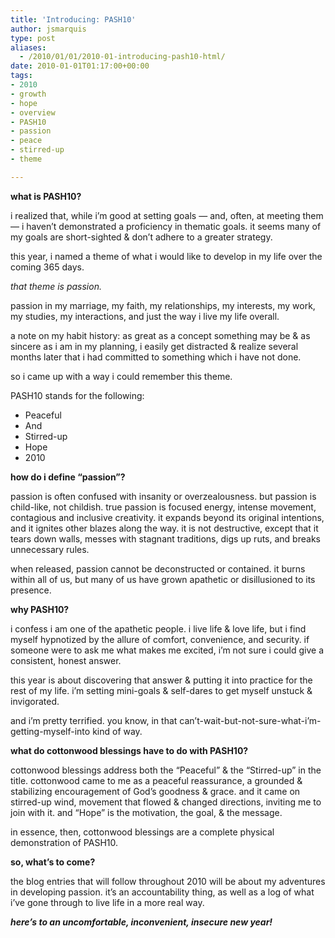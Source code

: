 ```yaml
---
title: 'Introducing: PASH10'
author: jsmarquis
type: post
aliases:
  - /2010/01/01/2010-01-introducing-pash10-html/
date: 2010-01-01T01:17:00+00:00
tags:
- 2010
- growth
- hope
- overview
- PASH10
- passion
- peace
- stirred-up
- theme

---
```

**what is PASH10?**

i realized that, while i&#8217;m good at setting goals &#8212; and, often, at meeting them &#8212; i haven&#8217;t demonstrated a proficiency in thematic goals. it seems many of my goals are short-sighted & don&#8217;t adhere to a greater strategy.

this year, i named a theme of what i would like to develop in my life over the coming 365 days.

*that theme is passion.*

passion in my marriage, my faith, my relationships, my interests, my work, my studies, my interactions, and just the way i live my life overall.

a note on my habit history: as great as a concept something may be & as sincere as i am in my planning, i easily get distracted & realize several months later that i had committed to something which i have not done.

so i came up with a way i could remember this theme.

PASH10 stands for the following:

* Peaceful
* And
* Stirred-up
* Hope
* 2010

**how do i define &#8220;passion&#8221;?**

passion is often confused with insanity or overzealousness. but passion is child-like, not childish. true passion is focused energy, intense movement, contagious and inclusive creativity. it expands beyond its original intentions, and it ignites other blazes along the way. it is not destructive, except that it tears down walls, messes with stagnant traditions, digs up ruts, and breaks unnecessary rules.

when released, passion cannot be deconstructed or contained. it burns within all of us, but many of us have grown apathetic or disillusioned to its presence.

**why PASH10?**

i confess i am one of the apathetic people. i live life & love life, but i find myself hypnotized by the allure of comfort, convenience, and security. if someone were to ask me what makes me excited, i&#8217;m not sure i could give a consistent, honest answer.

this year is about discovering that answer & putting it into practice for the rest of my life. i&#8217;m setting mini-goals & self-dares to get myself unstuck & invigorated.

and i&#8217;m pretty terrified. you know, in that can&#8217;t-wait-but-not-sure-what-i&#8217;m-getting-myself-into kind of way.

**what do cottonwood blessings have to do with PASH10?**

cottonwood blessings address both the &#8220;Peaceful&#8221; & the &#8220;Stirred-up&#8221; in the title. cottonwood came to me as a peaceful reassurance, a grounded & stabilizing encouragement of God&#8217;s goodness & grace. and it came on stirred-up wind, movement that flowed & changed directions, inviting me to join with it. and &#8220;Hope&#8221; is the motivation, the goal, & the message.

in essence, then, cottonwood blessings are a complete physical demonstration of PASH10.

**so, what&#8217;s to come?**

the blog entries that will follow throughout 2010 will be about my adventures in developing passion. it&#8217;s an accountability thing, as well as a log of what i&#8217;ve gone through to live life in a more real way.

<b>*here&#8217;s to an uncomfortable, inconvenient, insecure new year!*</b>